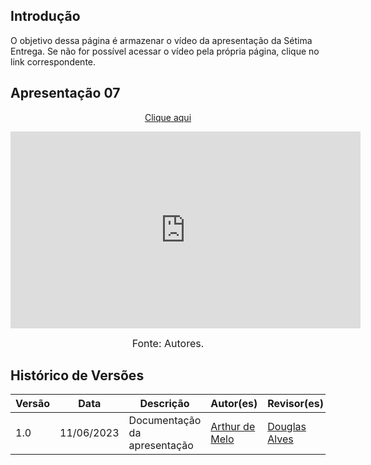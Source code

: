 ## Introdução

O objetivo dessa página é armazenar o vídeo da apresentação da Sétima Entrega. Se não for possível acessar o vídeo pela própria página, clique no link correspondente.

## Apresentação 07
<p style="text-align: center"><a href="https://www.youtube.com/embed/gcodRBa4XTw" target="blanket">Clique aqui</a></p>

<p style="text-align: center"><iframe width="560" height="315" src="https://www.youtube.com/embed/gcodRBa4XTw" title="YouTube video player" frameborder="0" allow="accelerometer; autoplay; clipboard-write; encrypted-media; gyroscope; picture-in-picture; web-share" allowfullscreen></iframe></p>

<font size="3"><p style="text-align: center">Fonte: Autores.</p></font>

## Histórico de Versões

Versão  | Data | Descrição | Autor(es) | Revisor(es)
-------- | ------ | ------ | ---------- | ----------
1.0 | 11/06/2023 | Documentação da apresentação | [Arthur de Melo](https://github.com/arthurmlv) | [Douglas Alves](https://github.com/dougalvs)